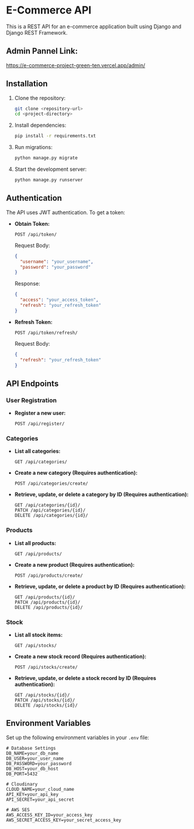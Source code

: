 # E-Commerce API

This is a REST API for an e-commerce application built using Django and Django REST Framework.

## Admin Pannel Link:
https://e-commerce-project-green-ten.vercel.app/admin/

## Installation

1. Clone the repository:
   ```sh
   git clone <repository-url>
   cd <project-directory>
   ```

2. Install dependencies:
   ```sh
   pip install -r requirements.txt
   ```

3. Run migrations:
   ```sh
   python manage.py migrate
   ```

4. Start the development server:
   ```sh
   python manage.py runserver
   ```

## Authentication

The API uses JWT authentication. To get a token:

- **Obtain Token:**
  ```http
  POST /api/token/
  ```
  Request Body:
  ```json
  {
    "username": "your_username",
    "password": "your_password"
  }
  ```
  Response:
  ```json
  {
    "access": "your_access_token",
    "refresh": "your_refresh_token"
  }
  ```

- **Refresh Token:**
  ```http
  POST /api/token/refresh/
  ```
  Request Body:
  ```json
  {
    "refresh": "your_refresh_token"
  }
  ```

## API Endpoints

### User Registration
- **Register a new user:**
  ```http
  POST /api/register/
  ```

### Categories
- **List all categories:**
  ```http
  GET /api/categories/
  ```
- **Create a new category (Requires authentication):**
  ```http
  POST /api/categories/create/
  ```
- **Retrieve, update, or delete a category by ID (Requires authentication):**
  ```http
  GET /api/categories/{id}/
  PATCH /api/categories/{id}/
  DELETE /api/categories/{id}/
  ```

### Products
- **List all products:**
  ```http
  GET /api/products/
  ```
- **Create a new product (Requires authentication):**
  ```http
  POST /api/products/create/
  ```
- **Retrieve, update, or delete a product by ID (Requires authentication):**
  ```http
  GET /api/products/{id}/
  PATCH /api/products/{id}/
  DELETE /api/products/{id}/
  ```

### Stock
- **List all stock items:**
  ```http
  GET /api/stocks/
  ```
- **Create a new stock record (Requires authentication):**
  ```http
  POST /api/stocks/create/
  ```
- **Retrieve, update, or delete a stock record by ID (Requires authentication):**
  ```http
  GET /api/stocks/{id}/
  PATCH /api/stocks/{id}/
  DELETE /api/stocks/{id}/
  ```


## Environment Variables
Set up the following environment variables in your `.env` file:
```
# Database Settings
DB_NAME=your_db_name
DB_USER=your_user_name
DB_PASSWORD=your_password
DB_HOST=your_db_host
DB_PORT=5432

# Cloudinary
CLOUD_NAME=your_cloud_name
API_KEY=your_api_key
API_SECRET=your_api_secret

# AWS SES
AWS_ACCESS_KEY_ID=your_access_key
AWS_SECRET_ACCESS_KEY=your_secret_access_key
```


